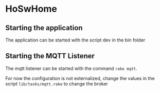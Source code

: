 # HoSwHome

## Starting the application
The application can be started with the script dev in the bin folder

## Starting the MQTT Listener
The mqtt listener can be started with the command
```rake mqtt```.

For now the configuration is not externalized, change the values in the script ```lib/tasks/mqtt.rake``` to change the broker

